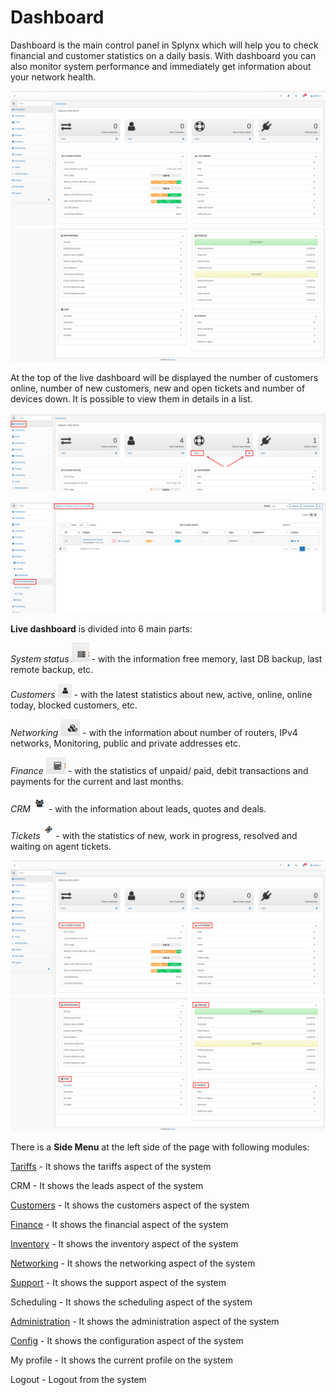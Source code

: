 Dashboard
=========

Dashboard is the main control panel in Splynx which will help you to check financial and customer statistics on a daily basis. With dashboard you can also monitor system performance and immediately get information about your network health.

![Dashboard1](dashboard1.png)
![Dashboard2](dashboard2.png)

At the top of the live dashboard will be displayed the number of customers online, number of new customers, new and open tickets and number of devices down. It is possible to view them in details in a list.

![Screenshot](dashboard3.png)

![Screenshot](dashboard4.png)

**Live dashboard** is divided into 6 main parts:

_System status_ <icon class="image-icon">![icon](Screenshot_at_May_12_16-55-54.png)</icon> - with the information free memory, last DB backup, last remote backup, etc.

_Customers_ <icon class="image-icon">![icon](Screenshot_at_May_12_16-57-33.png)</icon> - with the latest statistics about new, active, online, online today, blocked customers, etc.

_Networking_ <icon class="image-icon">![icon](Screenshot_at_May_12_16-56-17.png)</icon> - with the information about number of routers, IPv4 networks, Monitoring, public and private addresses etc.

_Finance_ <icon class="image-icon">![icon](Screenshot_at_May_12_16-56-28.png)</icon> - with the statistics of unpaid/ paid, debit transactions and payments for the current and last months.

_CRM_ <icon class="image-icon">![icon](dashboard5.png)</icon> - with the information about leads, quotes and deals.

_Tickets_ <icon class="image-icon">![icon](dashboard6.png)</icon> - with the statistics of new, work in progress, resolved and waiting on agent tickets.

![Dashboard1](dashboard7.png)
![Dashboard2](dashboard8.png)

There is a **Side Menu** at the left side of the page with following modules:

[Tariffs](configuring_tariff_plans/configuring_tariff_plans.md) - It shows the tariffs aspect of the system

CRM - It shows the leads aspect of the system

[Customers](customer_management/customer_management.md) - It shows the customers aspect of the system

[Finance](finance/finance.md) - It shows the financial aspect of the system

[Inventory](inventory/inventory.md) - It shows the inventory aspect of the system

[Networking](networking/networking.md) - It shows the networking aspect of the system

[Support](support_tickets_messages/support_tickets_messages.md) - It shows the support aspect of the system

Scheduling - It shows the scheduling aspect of the system

[Administration](administration/administration.md) - It shows the administration aspect of the system

[Config](configuration/configuration.md) - It shows the configuration aspect of the system

My profile - It shows the current profile on the system

Logout - Logout from the system
